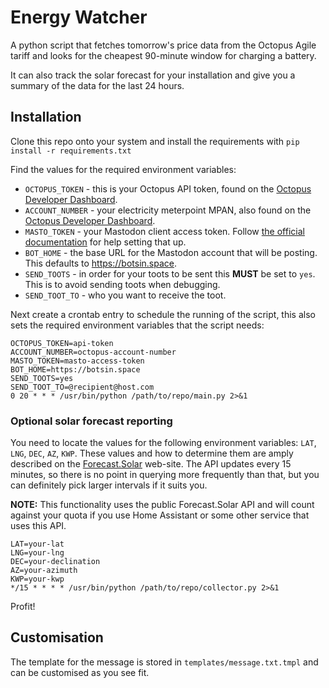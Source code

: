 # Energy Watcher

A python script that fetches tomorrow's price data from the Octopus Agile
tariff and looks for the cheapest 90-minute window for charging a battery.

It can also track the solar forecast for your installation and give you a
summary of the data for the last 24 hours.

## Installation

Clone this repo onto your system and install the requirements with `pip install -r requirements.txt`

Find the values for the required environment variables:

- `OCTOPUS_TOKEN` - this is your Octopus API token, found on the [Octopus Developer Dashboard](https://octopus.energy/dashboard/new/accounts/personal-details/api-access).
- `ACCOUNT_NUMBER` - your electricity meterpoint MPAN, also found on the [Octopus Developer Dashboard](https://octopus.energy/dashboard/new/accounts/personal-details/api-access).
- `MASTO_TOKEN` - your Mastodon client access token. Follow [the official documentation](https://docs.joinmastodon.org/client/token/) for help setting that up. 
- `BOT_HOME` - the base URL for the Mastodon account that will be posting. This defaults to https://botsin.space.
- `SEND_TOOTS` - in order for your toots to be sent this **MUST** be set to `yes`. This is to avoid sending toots when debugging.
- `SEND_TOOT_TO` - who you want to receive the toot.

Next create a crontab entry to schedule the running of the script, this also sets the required environment variables 
that the script needs:
```cronexp
OCTOPUS_TOKEN=api-token
ACCOUNT_NUMBER=octopus-account-number
MASTO_TOKEN=masto-access-token
BOT_HOME=https://botsin.space
SEND_TOOTS=yes
SEND_TOOT_TO=@recipient@host.com
0 20 * * * /usr/bin/python /path/to/repo/main.py 2>&1
```

### Optional solar forecast reporting

You need to locate the values for the following environment variables: `LAT`, `LNG`, `DEC`, `AZ`, `KWP`. These values 
and how to determine them are amply described on the [Forecast.Solar](https://doc.forecast.solar/api:estimate) web-site.
The API updates every 15 minutes, so there is no point in querying more frequently than that, but you can definitely
pick larger intervals if it suits you.

__NOTE:__ This functionality uses the public Forecast.Solar API and will count against your quota if you use Home Assistant
or some other service that uses this API.

```cronexp
LAT=your-lat
LNG=your-lng
DEC=your-declination
AZ=your-azimuth
KWP=your-kwp
*/15 * * * * /usr/bin/python /path/to/repo/collector.py 2>&1
```

Profit!

## Customisation

The template for the message is stored in `templates/message.txt.tmpl` and can be customised as you see fit.
